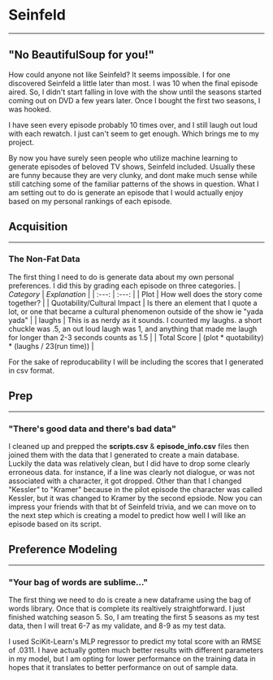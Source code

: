 # Seinfeld
--- 
## "No BeautifulSoup for you!"

How could anyone not like Seinfeld? It seems impossible. I for one discovered Seinfeld a little later than most. I was 10 when the final episode aired. So, I didn't start falling in love with the show until the seasons started coming out on DVD a few years later. Once I bought the first two seasons, I was hooked. 

I have seen every episode probably 10 times over, and I still laugh out loud with each rewatch. I just can't seem to get enough. Which brings me to my project. 

By now you have surely seen people who utilize machine learning to generate episodes of beloved TV shows, Seinfeld included. Usually these are funny because they are very clunky, and dont make much sense while still catching some of the familiar patterns of the shows in question. What I am setting out to do is generate an episode that I would actually enjoy based on my personal rankings of each episode. 

## Acquisition
---
### The Non-Fat Data

The first thing I need to do is generate data about my own personal preferences. I did this by grading each episode on three categories. 
| *Category* | *Explanation* |
| :---: | :---: |
|  Plot | How well does the story come together? |
| Quotability/Cultural Impact | Is there an element that I quote a lot, or one that became a cultural phenomenon outside of the show ie "yada yada" |
| laughs | This is as nerdy as it sounds. I counted my laughs. a short chuckle was .5, an out loud laugh was 1, and anything that made me laugh for longer than 2-3 seconds counts as 1.5 |
| Total Score | (plot * quotability) * (laughs / 23(run time)) |

For the sake of reproducability I will be including the scores that I generated in csv format.

## Prep
---
### "There's good data and there's bad data"

I cleaned up and prepped the **scripts.csv** & **episode_info.csv** files then joined them with the data that I generated to create a main database. Luckily the data was relatively clean, but I did have to drop some clearly erroneous data. for instance, if a line was clearly not dialogue, or was not associated with a character, it got dropped. Other than that I changed "Kessler" to "Kramer" because in the pilot episode the character was called Kessler, but it was changed to Kramer by the second epsiode. Now you can impress your friends with that bt of Seinfeld trivia, and we can move on to the next step which is creating a model to predict how well I will like an episode based on its script.

## Preference Modeling
---
### "Your bag of words are sublime..."

The first thing we need to do is create a new dataframe using the bag of words library. Once that is complete its realtively straightforward. I just finished watching season 5. So, I am treating the first 5 seasons as my test data, then I will treat 6-7 as my validate, and 8-9 as my test data. 

I used SciKit-Learn's MLP regressor to predict my total score with an RMSE of .0311. I have actually gotten much better results with different parameters in my model, but I am opting for lower performance on the training data in hopes that it translates to better performance on out of sample data.


